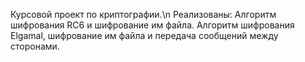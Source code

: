 Курсовой проект по криптографии.\n
Реализованы:
  Алгоритм шифрования RC6 и шифрование им файла.
  Алгоритм шифрования Elgamal, шифрование им файла и передача сообщений между сторонами.
